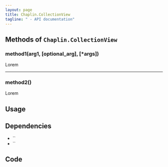 ```yaml
---
layout: page
title: Chaplin.CollectionView
tagline: " - API documentation"
---
```


## Methods of `Chaplin.CollectionView`

### method1(arg1, [optional_arg], [*args])
Lorem

-------------------

### method2()
Lorem



## Usage




## Dependencies
- ``
- ``


## Code
<pre><code class="coffeescript">
</code></pre>
